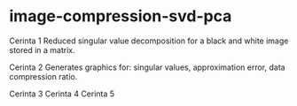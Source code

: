 # image-compression-svd-pca

Cerinta 1 
  Reduced singular value decomposition for a black and white image stored in a matrix.
  
Cerinta 2 
  Generates graphics for: singular values, approximation error, data compression ratio.
  
Cerinta 3
Cerinta 4
Cerinta 5
